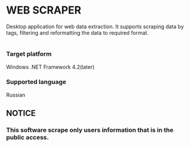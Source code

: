 # WEB SCRAPER
Desktop application for web data extraction. It supports scraping data by tags, filtering and 
reformatting the data to required format.
# 

### Target platform ### 
Windows .NET Framework 4.2(later)

### Supported language ###
Russian

## NOTICE ##
### This software scrape only users information that is in the public access.
